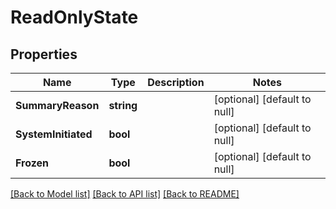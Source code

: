 # ReadOnlyState

## Properties
Name | Type | Description | Notes
------------ | ------------- | ------------- | -------------
**SummaryReason** | **string** |  | [optional] [default to null]
**SystemInitiated** | **bool** |  | [optional] [default to null]
**Frozen** | **bool** |  | [optional] [default to null]

[[Back to Model list]](../README.md#documentation-for-models) [[Back to API list]](../README.md#documentation-for-api-endpoints) [[Back to README]](../README.md)


